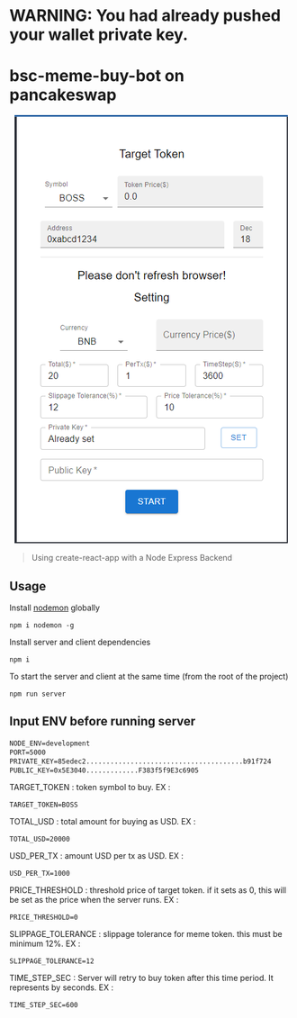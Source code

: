 # WARNING: You had already pushed your wallet private key. 
# bsc-meme-buy-bot on pancakeswap
<div align="center">
<img
    src="https://raw.githubusercontent.com/Blue-BigTech/Moonhub-Images/master/PancakeBoss.png"
    width="486"
    height=auto
  />
  
</div>

> Using create-react-app with a Node Express Backend

## Usage

Install [nodemon](https://github.com/remy/nodemon) globally

```
npm i nodemon -g
```

Install server and client dependencies

```
npm i
```

To start the server and client at the same time (from the root of the project)

```
npm run server
```
## Input ENV before running server
```
NODE_ENV=development
PORT=5000
PRIVATE_KEY=85edec2.......................................b91f724
PUBLIC_KEY=0x5E3040.............F383f5f9E3c6905
```

TARGET_TOKEN          : token symbol to buy.
EX : 
```
TARGET_TOKEN=BOSS
```
TOTAL_USD             : total amount for buying as USD.
EX : 
```
TOTAL_USD=20000
```
USD_PER_TX            : amount USD per tx as USD. 
EX : 
```
USD_PER_TX=1000
```
PRICE_THRESHOLD       : threshold price of target token. if it sets as 0, this will be set as the price when the server runs. 
EX : 
```
PRICE_THRESHOLD=0
```
SLIPPAGE_TOLERANCE    : slippage tolerance for meme token. this must be minimum 12%. 
EX : 
```
SLIPPAGE_TOLERANCE=12
```
TIME_STEP_SEC         : Server will retry to buy token after this time period. It represents by seconds. 
EX : 
```
TIME_STEP_SEC=600
```
